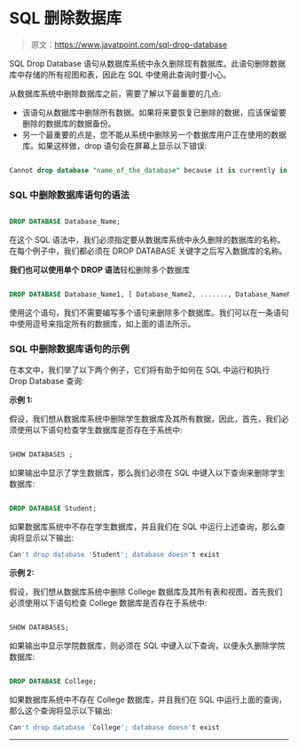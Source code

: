 # SQL 删除数据库

> 原文：<https://www.javatpoint.com/sql-drop-database>

SQL Drop Database 语句从数据库系统中永久删除现有数据库。此语句删除数据库中存储的所有视图和表，因此在 SQL 中使用此查询时要小心。

从数据库系统中删除数据库之前，需要了解以下最重要的几点:

*   该语句从数据库中删除所有数据。如果将来要恢复已删除的数据，应该保留要删除的数据库的数据备份。
*   另一个最重要的点是，您不能从系统中删除另一个数据库用户正在使用的数据库。如果这样做，drop 语句会在屏幕上显示以下错误:

```sql

Cannot drop database "name_of_the_database" because it is currently in use.

```

### SQL 中删除数据库语句的语法

```sql

DROP DATABASE Database_Name;

```

在这个 SQL 语法中，我们必须指定要从数据库系统中永久删除的数据库的名称。在每个例子中，我们都必须在 DROP DATABASE 关键字之后写入数据库的名称。

**我们也可以使用单个 DROP 语法**轻松删除多个数据库

```sql

DROP DATABASE Database_Name1, [ Database_Name2, ......., Database_NameN ] ;

```

使用这个语句，我们不需要编写多个语句来删除多个数据库。我们可以在一条语句中使用逗号来指定所有的数据库，如上面的语法所示。

### SQL 中删除数据库语句的示例

在本文中，我们举了以下两个例子，它们将有助于如何在 SQL 中运行和执行 Drop Database 查询:

**示例 1:**

假设，我们想从数据库系统中删除学生数据库及其所有数据，因此，首先，我们必须使用以下语句检查学生数据库是否存在于系统中:

```sql

SHOW DATABASES ;

```

如果输出中显示了学生数据库，那么我们必须在 SQL 中键入以下查询来删除学生数据库:

```sql

DROP DATABASE Student;

```

如果数据库系统中不存在学生数据库，并且我们在 SQL 中运行上述查询，那么查询将显示以下输出:

```sql
Can't drop database 'Student'; database doesn't exist

```

**示例 2:**

假设，我们想从数据库系统中删除 College 数据库及其所有表和视图，首先我们必须使用以下语句检查 College 数据库是否存在于系统中:

```sql

SHOW DATABASES;

```

如果输出中显示学院数据库，则必须在 SQL 中键入以下查询，以便永久删除学院数据库:

```sql

DROP DATABASE College;

```

如果数据库系统中不存在 College 数据库，并且我们在 SQL 中运行上面的查询，那么这个查询将显示以下输出:

```sql
Can't drop database 'College'; database doesn't exist

```

* * *